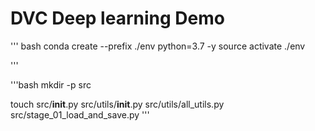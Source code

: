 # DVC Deep learning Demo

''' bash
   conda create --prefix ./env python=3.7 -y
   source activate ./env 

'''

'''bash
   mkdir -p src
   
   touch src/__init__.py src/utils/__init__.py src/utils/all_utils.py src/stage_01_load_and_save.py
'''